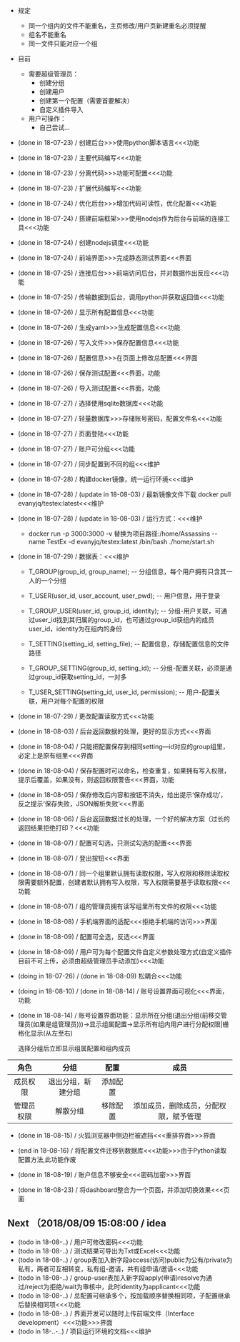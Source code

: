 - 规定
    - 同一个组内的文件不能重名，主页修改/用户页新建重名必须提醒
    - 组名不能重名
    - 同一文件只能对应一个组

- 目前
    - 需要超级管理员：
        - 创建分组
        - 创建用户
        - 创建第一个配置（需要首要解决）
        - 自定义插件导入
    - 用户可操作：
        - 自己尝试...

- (done in 18-07-23) / 创建后台>>>使用python脚本语言<<<功能

- (done in 18-07-23) / 主要代码编写<<<功能

- (done in 18-07-23) / 分离代码>>>功能可配置<<<功能

- (done in 18-07-23) / 扩展代码编写<<<功能

- (done in 18-07-24) / 优化后台>>>增加代码可读性，优化配置<<<功能

- (done in 18-07-24) / 搭建前端框架>>>使用nodejs作为后台与前端的连接工具<<<功能

- (done in 18-07-24) / 创建nodejs调度<<<功能

- (done in 18-07-24) / 前端界面>>>完成静态测试界面<<<界面

- (done in 18-07-25) / 连接后台>>>前端访问后台，并对数据作出反应<<<功能

- (done in 18-07-25) / 传输数据到后台，调用python并获取返回值<<<功能

- (done in 18-07-26) / 显示所有配置信息<<<功能

- (done in 18-07-26) / 生成yaml>>>生成配置信息<<<功能

- (done in 18-07-26) / 写入文件>>>保存配置信息<<<功能

- (done in 18-07-26) / 配置信息>>>在页面上修改总配置<<<界面

- (done in 18-07-26) / 保存测试配置<<<界面，功能

- (done in 18-07-26) / 导入测试配置<<<界面，功能

- (done in 18-07-27) / 选择使用sqlite数据库<<<功能

- (done in 18-07-27) / 轻量数据库>>>存储账号密码，配置文件名<<<功能

- (done in 18-07-27) / 页面登陆<<<功能

- (done in 18-07-27) / 账户可分组<<<功能

- (done in 18-07-27) / 同步配置到不同的组<<<维护

- (done in 18-07-28) / 构建docker镜像，统一运行环境<<<维护

- (done in 18-07-28) / (update in 18-08-03) / 最新镜像文件下载 docker pull evanyjq/testex:latest<<<维护

- (done in 18-07-28) / (update in 18-08-03) / 运行方式：<<<维护

    - docker run -p 3000:3000 -v 替换为项目路径:/home/Assassins --name TestEx -d evanyjq/testex:latest /bin/bash ./home/start.sh

- (done in 18-07-29) / 数据表：<<<维护

  - T_GROUP(group_id, group_name); -- 分组信息，每个用户拥有只含其一人的一个分组

  - T_USER(user_id, user_account, user_pwd); -- 用户信息，用于登录

  - T_GROUP_USER(user_id, group_id, identity); -- 分组-用户关联，可通过user_id找到其归属的group_id，也可通过group_id获组内的成员user_id，identity为在组内的身份

  - T_SETTING(setting_id, setting_file); -- 配置信息，存储配置信息的文件路径

  - T_GROUP_SETTING(group_id, setting_id); -- 分组-配置关联，必须是通过group_id获取setting_id，一对多

  - T_USER_SETTING(setting_id, user_id, permission); -- 用户-配置关联，用户对每个配置的权限

- (done in 18-07-29) / 更改配置读取方式<<<功能

- (done in 18-08-03) / 后台返回数据的处理，更好的显示方式<<<界面

- (done in 18-08-04) / 只能把配置保存到相同setting—id对应的group组里，必定上是原有组里<<<界面

- (done in 18-08-04) / 保存配置时可以命名，检查重复，如果拥有写入权限，提示后覆盖，如果没有，则返回权限警告<<<界面，功能

- (done in 18-08-05) / 保存修改后内容和按钮不消失，给出提示‘保存成功’，反之提示‘保存失败，JSON解析失败’<<<界面

- (done in 18-08-06) / 后台返回数据过长的处理，一个好的解决方案（过长的返回结果拒绝打印？<<<功能

- (done in 18-08-07) / 配置可勾选，只测试勾选的配置<<<界面

- (done in 18-08-07) / 登出按钮<<<界面

- (done in 18-08-07) / 同一个组里默认拥有读取权限，写入权限和移除读取权限需要额外配置，创建者默认拥有写入权限，写入权限需要基于读取权限<<<功能

- (done in 18-08-07) / 组的管理员拥有读写组里所有文件的权限<<<功能

- (done in 18-08-08) / 手机端界面的适配<<<拒绝手机端的访问>>>界面

- (done in 18-08-09) / 配置可全选，反选<<<界面

- (done in 18-08-09) / 用户可为每个配置文件自定义参数处理方式(自定义插件目前不可上传，必须由超级管理员手动添加)<<<功能

- (doing in 18-07-26) / (done in 18-08-09) 松耦合<<<功能

- (doing in 18-08-10) / (done in 18-08-14) / 账号设置界面可视化<<<界面，功能

- (done in 18-08-14) / 账号设置界面功能：显示所在分组(退出分组(前移交管理员(如果是组管理员)))->显示组属配置->显示所有组内用户进行分配权限|栅格化显示(从左至右)

    选择分组后立即显示组属配置和组内成员

|    角色    |        分组        |   配置   |                  成员                  |
| :--------: | :----------------: | :------: | :------------------------------------: |
|  成员权限  | 退出分组，新建分组 | 添加配置 |                                        |
| 管理员权限 |      解散分组      | 移除配置 | 添加成员，删除成员，分配权限，赋予管理 |

- (done in 18-08-15) / 火狐浏览器中侧边栏被遮挡<<<重排界面>>>界面

- (end in 18-08-16) / 将配置文件迁移到数据库<<<功能>>>由于Python读取配置方法,此功能作废

- (done in 18-08-19) / 账户信息不够安全<<<密码加密>>>界面

- (done in 18-08-23) / 将dashboard整合为一个页面，并添加切换效果<<<页面

## Next （2018/08/09 15:08:00 / idea

- (todo in 18-08-..) / 用户可修改密码<<<功能
- (todo in 18-08-..) / 测试结果可导出为Txt或Excel<<<功能
- (todo in 18-08-..) / group表加入新字段access(访问)public为公有/private为私有，两者可互相转变，私有组-邀请，共有组申请/邀请<<<功能
- (todo in 18-08-..) / group-user表加入新字段apply(申请)resolve为通过/reject为拒绝/wait为审核中，此时identity为applicant<<<功能
- (todo in 18-08-..) / 总配置可继承多个，按加载顺序替换相同项，子配置继承后替换相同项<<<功能
- (todo in 18-08-..) / 界面开发可以随时上传前端文件（Interface development）<<<功能>>>界面
- (todo in 18-..-..) / 项目运行环境的文档<<<维护


